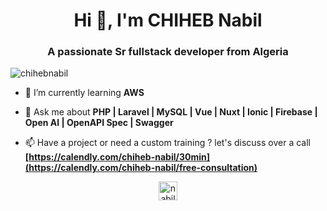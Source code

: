 <h1 align="center">Hi 👋, I'm CHIHEB Nabil</h1>
<h3 align="center">A passionate Sr fullstack developer from Algeria</h3>

<p align="left"> <img src="https://komarev.com/ghpvc/?username=chihebnabil" alt="chihebnabil" /> </p>

- 🌱   I’m currently learning **AWS**

- 💬   Ask me about **PHP | Laravel | MySQL | Vue | Nuxt | Ionic | Firebase | Open AI | OpenAPI Spec | Swagger**

- 📫   Have a project or need a custom training ? let's discuss over a call  **[https://calendly.com/chiheb-nabil/30min](https://calendly.com/chiheb-nabil/free-consultation)**

<p align="center">
<a href="https://twitter.com/nabilchiheb" target="blank"><img align="center" src="https://cdn.jsdelivr.net/npm/simple-icons@3.0.1/icons/twitter.svg" alt="nabilchiheb" height="30" width="30" /></a>
</p>
